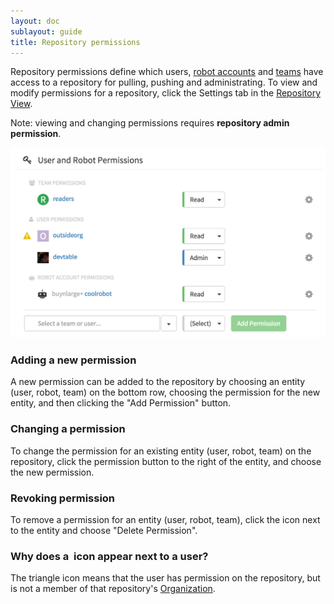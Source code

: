 ```yaml
---
layout: doc
sublayout: guide
title: Repository permissions
---
```


Repository permissions define which users, [robot accounts](/glossary/robot-accounts.html) and [teams](/glossary/teams.html) have access to a repository for pulling, pushing and administrating. To view and modify permissions for a repository, click the <span class="tab-reference"><i class="tab-icon fa fa-gear"></i>Settings</span> tab in the [Repository View](/guides/repo-view.html).

Note: viewing and changing permissions requires **repository admin permission**.

![Permissions Table](repo-permissions.png)

### Adding a new permission

A new permission can be added to the repository by choosing an entity (user, robot, team) on the bottom row, choosing the permission for the new entity, and then clicking the "Add Permission" button.

### Changing a permission

To change the permission for an existing entity (user, robot, team) on the repository, click the permission button to the right of the entity, and choose the new permission.

### Revoking permission

To remove a permission for an entity (user, robot, team), click the <i class="fa fa-gear"></i> icon next to the entity and choose "Delete Permission".

### Why does a <i class="fa fa-warning" style="color: #E8BB03; margin-right: 4px;"></i>icon appear next to a user?

The triangle icon means that the user has permission on the repository, but is not a member of that repository's [Organization](glossary/organization.html).
